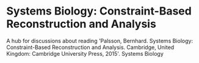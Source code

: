 # Systems Biology: Constraint-Based Reconstruction and Analysis

A hub for discussions about reading 'Palsson, Bernhard. Systems Biology: Constraint-Based Reconstruction and Analysis. Cambridge, United Kingdom: Cambridge University Press, 2015'.
Systems Biology
